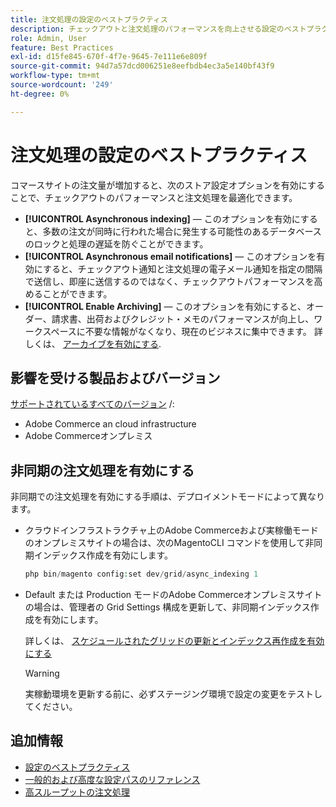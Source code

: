 ```yaml
---
title: 注文処理の設定のベストプラクティス
description: チェックアウトと注文処理のパフォーマンスを向上させる設定のベストプラクティスについて説明します。
role: Admin, User
feature: Best Practices
exl-id: d15fe845-670f-4f7e-9645-7e111e6e809f
source-git-commit: 94d7a57dcd006251e8eefbdb4ec3a5e140bf43f9
workflow-type: tm+mt
source-wordcount: '249'
ht-degree: 0%

---
```


# 注文処理の設定のベストプラクティス

コマースサイトの注文量が増加すると、次のストア設定オプションを有効にすることで、チェックアウトのパフォーマンスと注文処理を最適化できます。

- **[!UICONTROL Asynchronous indexing]** — このオプションを有効にすると、多数の注文が同時に行われた場合に発生する可能性のあるデータベースのロックと処理の遅延を防ぐことができます。
- **[!UICONTROL Asynchronous email notifications]** — このオプションを有効にすると、チェックアウト通知と注文処理の電子メール通知を指定の間隔で送信し、即座に送信するのではなく、チェックアウトパフォーマンスを高めることができます。
- **[!UICONTROL Enable Archiving]** — このオプションを有効にすると、オーダー、請求書、出荷およびクレジット・メモのパフォーマンスが向上し、ワークスペースに不要な情報がなくなり、現在のビジネスに集中できます。 詳しくは、 [アーカイブを有効にする](https://docs.magento.com/user-guide/sales/order-archive.html#to-enable-archiving).

## 影響を受ける製品およびバージョン

[サポートされているすべてのバージョン](../../../release/versions.md) /:

- Adobe Commerce an cloud infrastructure
- Adobe Commerceオンプレミス

## 非同期の注文処理を有効にする

非同期での注文処理を有効にする手順は、デプロイメントモードによって異なります。

- クラウドインフラストラクチャ上のAdobe Commerceおよび実稼働モードのオンプレミスサイトの場合は、次のMagentoCLI コマンドを使用して非同期インデックス作成を有効にします。

  ```php
  php bin/magento config:set dev/grid/async_indexing 1
  ```

- Default または Production モードのAdobe Commerceオンプレミスサイトの場合は、管理者の Grid Settings 構成を更新して、非同期インデックス作成を有効にします。

  詳しくは、 [スケジュールされたグリッドの更新とインデックス再作成を有効にする](https://experienceleague.adobe.com/docs/commerce-admin/stores-sales/order-management/orders/order-scheduled-operations.html#enable-scheduled-grid-updates-and-reindexing)

  >[!WARNING]
  >
  >実稼動環境を更新する前に、必ずステージング環境で設定の変更をテストしてください。

## 追加情報

- [設定のベストプラクティス](../../../performance/configuration.md)
- [一般的および高度な設定パスのリファレンス](../../../configuration/reference/config-reference-general.md)
- [高スループットの注文処理](../../../performance/high-throughput-order-processing.md)
